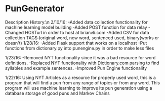 # PunGenerator
Description History:\n
2/10/16:
-Added data collection functionality for machine learning model building
-Added POST function for data relay
-Changed HOSTurl in order to host at brianvli.com
-Added CSV for data collection TAGS:(original word, new word, sentenced used, binary(works or doesn't)
1/28/16:
-Added Flask support that works on a localhost
-Put functions from dictionary.py into punengine.py in order to make less files

1/23/16:
-Removed NYT functionality since it was a bad resource for word definitions.
-Replaced NYT functionality with Dictionary.com parsing to find syllables and
example sentences.
-Improved Pun Engine functionality

1/22/16:
Using NYT Articles as a resource for properly used word, this is a program that
will find a pun from any range of topics or from any word. This program will use
machine learning to improve its pun generation using a database storage of good
puns and Markov Chains

